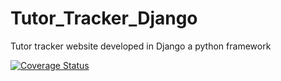 # Tutor_Tracker_Django
Tutor tracker website developed in Django a python framework

[![Coverage Status](https://coveralls.io/repos/github/MKLThabo/Tutor_Tracker_Django/badge.svg?branch=master)](https://coveralls.io/github/MKLThabo/Tutor_Tracker_Django?branch=master)


